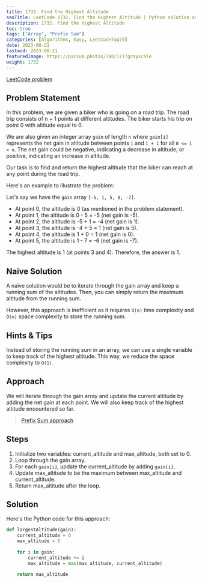 ```yaml
---
title: 1732. Find the Highest Altitude
seoTitle: LeetCode 1732. Find the Highest Altitude | Python solution and explanation
description: 1732. Find the Highest Altitude
toc: true
tags: ["Array", "Prefix Sum"]
categories: [Algorithms, Easy, LeetCodeTop75]
date: 2023-08-21
lastmod: 2023-08-21
featuredImage: https://picsum.photos/700/171?grayscale
weight: 1732
---
```


[LeetCode problem](<https://leetcode.com/problems/find-the-highest-altitude/>)

## Problem Statement

In this problem, we are given a biker who is going on a road trip. The road trip consists of n + 1 points at different altitudes. The biker starts his trip on point 0 with altitude equal to 0.

We are also given an integer array `gain` of length `n` where `gain[i]` represents the net gain in altitude between points `i` and `i + 1` for all `0 <= i < n`. The net gain could be negative, indicating a decrease in altitude, or positive, indicating an increase in altitude.

Our task is to find and return the highest altitude that the biker can reach at any point during the road trip.

Here's an example to illustrate the problem:

Let's say we have the `gain` array `[-5, 1, 5, 0, -7]`.

- At point 0, the altitude is 0 (as mentioned in the problem statement).
- At point 1, the altitude is 0 - 5 = -5 (net gain is -5).
- At point 2, the altitude is -5 + 1 = -4 (net gain is 1).
- At point 3, the altitude is -4 + 5 = 1 (net gain is 5).
- At point 4, the altitude is 1 + 0 = 1 (net gain is 0).
- At point 5, the altitude is 1 - 7 = -6 (net gain is -7).

The highest altitude is 1 (at points 3 and 4). Therefore, the answer is 1.

## Naive Solution

A naive solution would be to iterate through the gain array and keep a running sum of the altitudes. Then, you can simply return the maximum altitude from the running sum.

However, this approach is inefficient as it requires `O(n)` time complexity and `O(n)` space complexity to store the running sum.

## Hints & Tips

Instead of storing the running sum in an array, we can use a single variable to keep track of the highest altitude. This way, we reduce the space complexity to `O(1)`.

## Approach

We will iterate through the gain array and update the current altitude by adding the net gain at each point. We will also keep track of the highest altitude encountered so far.
> [Prefix Sum approach](https://romankurnovskii.com/en/tracks/algorithms-101/algorithms/#prefix-sums)
>
## Steps

1. Initialize two variables: current_altitude and max_altitude, both set to 0.
2. Loop through the gain array.
3. For each `gain[i]`, update the current_altitude by adding `gain[i]`.
4. Update max_altitude to be the maximum between max_altitude and current_altitude.
5. Return max_altitude after the loop.

## Solution

Here's the Python code for this approach:

```python
def largestAltitude(gain):
    current_altitude = 0
    max_altitude = 0
    
    for i in gain:
        current_altitude += i
        max_altitude = max(max_altitude, current_altitude)
    
    return max_altitude
```

